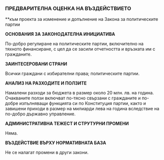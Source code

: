 ### ПРЕДВАРИТЕЛНА ОЦЕНКА НА ВЪЗДЕЙСТВИЕТО

**към проекта за изменение и допълнение на Закона за политическите партии

**ОСНОВАНИЯ ЗА ЗАКОНОДАТЕЛНА ИНИЦИАТИВА**

По-добро регулиране на политическите партии, включително на тяхното финансиране, с цел да се засили отчетността и връзката им с гражданите.

**ЗАИНТЕСЕРОВАНИ СТРАНИ**

Всички граждани с избирателни права; политическите партии.

**АНАЛИЗ НА РАЗХОДИТЕ И ПОЛЗИТЕ**

Намалени разходи за бюджета в размер около 20 млн. лв. на година. Очакваните ползи включват по-тясно свързани с гражданите и по-добре изпълняващи функцията си по Конституция партии, както и завишени приходи в размер на милиарди лева на година вследствие на по-добро държавно управление.

**АДМИНИСТРАТИВНА ТЕЖЕСТ И СТРУТУРНИ ПРОМЕНИ**

Няма.

**ВЪЗДЕЙСТВИЕ ВЪРХУ НОРМАТИВНАТА БАЗА**

Не се налагат промени в други закони.
